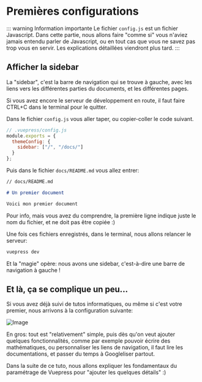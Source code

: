 # Premières configurations

::: warning Information importante
Le fichier `config.js` est un fichier Javascript. Dans cette partie, nous allons faire "comme si" vous n'aviez jamais entendu parler de Javascript, ou en tout cas que vous ne savez pas trop vous en servir. Les explications détaillées viendront plus tard.
:::

## Afficher la sidebar

La "sidebar", c'est la barre de navigation qui se trouve à gauche, avec les liens vers les différentes parties du documents, et les différentes pages.

Si vous avez encore le serveur de développement en route, il faut faire CTRL+C dans le terminal pour le quitter.

Dans le fichier `config.js` vous aller taper, ou copier-coller le code suivant.

```js
// .vuepress/config.js
module.exports = {
  themeConfig: {
    sidebar: ["/", "/docs/"]
  }
};
```

Puis dans le fichier `docs/README.md` vous allez entrer:

```md
// docs/README.md

# Un premier document

Voici mon premier document
```

Pour info, mais vous avez du comprendre, la première ligne indique juste le nom du fichier, et ne doit pas être copiée :)

Une fois ces fichiers enregistrés, dans le terminal, nous allons relancer le serveur:

```bash
vuepress dev
```

Et la "magie" opère: nous avons une sidebar, c'est-à-dire une barre de navigation à gauche !

## Et là, ça se complique un peu...

Si vous avez déjà suivi de tutos informatiques, ou même si c'est votre premier, nous arrivons à la configuration suivante:

![Image](./poney.jpg)

En gros: tout est "relativement" simple, puis dès qu'on veut ajouter quelques fonctionnalités, comme par exemple pouvoir écrire des mathématiques, ou personnaliser les liens de navigation, il faut lire les documentations, et passer du temps à Googleliser partout.

Dans la suite de ce tuto, nous allons expliquer les fondamentaux du paramétrage de Vuepress pour "ajouter les quelques détails" :)
